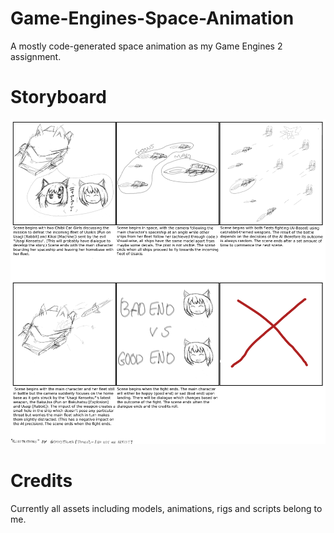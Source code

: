 # Game-Engines-Space-Animation
A mostly code-generated space animation as my Game Engines 2 assignment.

<h1>Storyboard</h1>
<img src="https://raw.githubusercontent.com/Gomystalka/Game-Engines-Space-Animation/main/Cat%20Game%20Storyboard%20Finished.png">

<h1>Credits</h1>
<p>Currently all assets including models, animations, rigs and scripts belong to me.</p>
